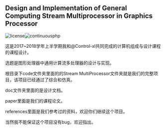 ## Design and Implementation of General Computing Stream Multiprocessor in Graphics Processor
![license](https://img.shields.io/github/license/mashape/apistatus.svg)![continuousphp](https://img.shields.io/continuousphp/git-hub/doctrine/dbal/master.svg)

这是2017~2018学年上半学期我和@Control-xl共同完成的计算机组成与设计课程的课程设计。

选题是图形处理器中通用计算流多处理器的设计与实现。

根目录下code文件夹里面的的Stream MultiProcessor文件夹就是我们的完整项目，该项目已经通过了综合和仿真。

doc文件夹里面的是设计文档。

paper里面是我们的课程论文。

references里面是我们参考过的资料，欢迎你们继续这个项目。

当然我不能保证这个项目没有bug，欢迎指出。